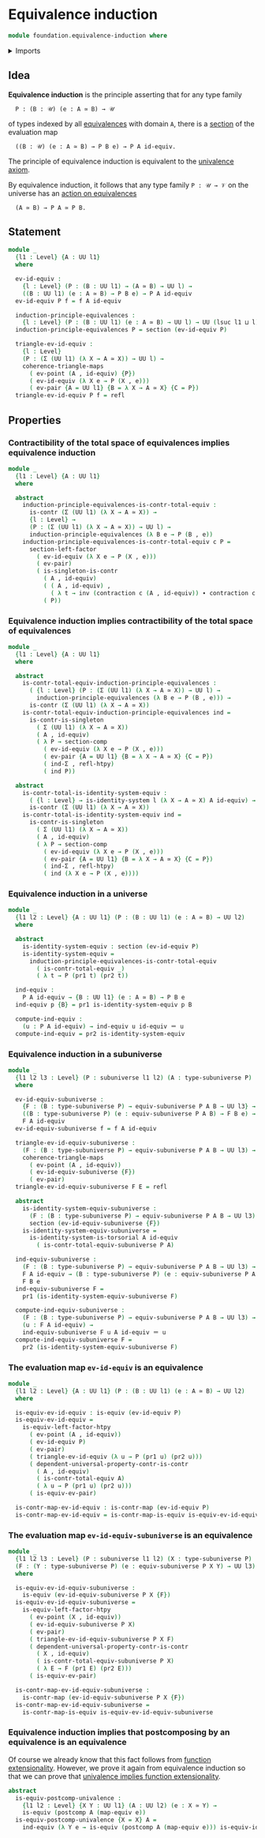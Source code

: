 # Equivalence induction

```agda
module foundation.equivalence-induction where
```

<details><summary>Imports</summary>

```agda
open import foundation.contractible-types
open import foundation.dependent-pair-types
open import foundation.identity-systems
open import foundation.subuniverses
open import foundation.univalence
open import foundation.universal-property-dependent-pair-types
open import foundation.universe-levels

open import foundation-core.commuting-triangles-of-maps
open import foundation-core.contractible-maps
open import foundation-core.equivalences
open import foundation-core.function-types
open import foundation-core.homotopies
open import foundation-core.identity-types
open import foundation-core.sections
open import foundation-core.singleton-induction
```

</details>

## Idea

**Equivalence induction** is the principle asserting that for any type family

```text
  P : (B : 𝒰) (e : A ≃ B) → 𝒰
```

of types indexed by all [equivalences](foundation.equivalences.md) with domain
`A`, there is a [section](foundation.sections.md) of the evaluation map

```text
  ((B : 𝒰) (e : A ≃ B) → P B e) → P A id-equiv.
```

The principle of equivalence induction is equivalent to the
[univalence axiom](foundation.univalence.md).

By equivalence induction, it follows that any type family `P : 𝒰 → 𝒱` on the
universe has an
[action on equivalences](foundation.action-on-equivalences-type-families.md)

```text
  (A ≃ B) → P A ≃ P B.
```

## Statement

```agda
module _
  {l1 : Level} {A : UU l1}
  where

  ev-id-equiv :
    {l : Level} (P : (B : UU l1) → (A ≃ B) → UU l) →
    ((B : UU l1) (e : A ≃ B) → P B e) → P A id-equiv
  ev-id-equiv P f = f A id-equiv

  induction-principle-equivalences :
    {l : Level} (P : (B : UU l1) (e : A ≃ B) → UU l) → UU (lsuc l1 ⊔ l)
  induction-principle-equivalences P = section (ev-id-equiv P)

  triangle-ev-id-equiv :
    {l : Level}
    (P : (Σ (UU l1) (λ X → A ≃ X)) → UU l) →
    coherence-triangle-maps
      ( ev-point (A , id-equiv) {P})
      ( ev-id-equiv (λ X e → P (X , e)))
      ( ev-pair {A = UU l1} {B = λ X → A ≃ X} {C = P})
  triangle-ev-id-equiv P f = refl
```

## Properties

### Contractibility of the total space of equivalences implies equivalence induction

```agda
module _
  {l1 : Level} {A : UU l1}
  where

  abstract
    induction-principle-equivalences-is-contr-total-equiv :
      is-contr (Σ (UU l1) (λ X → A ≃ X)) →
      {l : Level} →
      (P : (Σ (UU l1) (λ X → A ≃ X)) → UU l) →
      induction-principle-equivalences (λ B e → P (B , e))
    induction-principle-equivalences-is-contr-total-equiv c P =
      section-left-factor
        ( ev-id-equiv (λ X e → P (X , e)))
        ( ev-pair)
        ( is-singleton-is-contr
          ( A , id-equiv)
          ( ( A , id-equiv) ,
            ( λ t → inv (contraction c (A , id-equiv)) ∙ contraction c t))
          ( P))
```

### Equivalence induction implies contractibility of the total space of equivalences

```agda
module _
  {l1 : Level} {A : UU l1}
  where

  abstract
    is-contr-total-equiv-induction-principle-equivalences :
      ( {l : Level} (P : (Σ (UU l1) (λ X → A ≃ X)) → UU l) →
        induction-principle-equivalences (λ B e → P (B , e))) →
      is-contr (Σ (UU l1) (λ X → A ≃ X))
    is-contr-total-equiv-induction-principle-equivalences ind =
      is-contr-is-singleton
        ( Σ (UU l1) (λ X → A ≃ X))
        ( A , id-equiv)
        ( λ P → section-comp
          ( ev-id-equiv (λ X e → P (X , e)))
          ( ev-pair {A = UU l1} {B = λ X → A ≃ X} {C = P})
          ( ind-Σ , refl-htpy)
          ( ind P))

  abstract
    is-contr-total-is-identity-system-equiv :
      ( {l : Level} → is-identity-system l (λ X → A ≃ X) A id-equiv) →
      is-contr (Σ (UU l1) (λ X → A ≃ X))
    is-contr-total-is-identity-system-equiv ind =
      is-contr-is-singleton
        ( Σ (UU l1) (λ X → A ≃ X))
        ( A , id-equiv)
        ( λ P → section-comp
          ( ev-id-equiv (λ X e → P (X , e)))
          ( ev-pair {A = UU l1} {B = λ X → A ≃ X} {C = P})
          ( ind-Σ , refl-htpy)
          ( ind (λ X e → P (X , e))))
```

### Equivalence induction in a universe

```agda
module _
  {l1 l2 : Level} {A : UU l1} (P : (B : UU l1) (e : A ≃ B) → UU l2)
  where

  abstract
    is-identity-system-equiv : section (ev-id-equiv P)
    is-identity-system-equiv =
      induction-principle-equivalences-is-contr-total-equiv
        ( is-contr-total-equiv _)
        ( λ t → P (pr1 t) (pr2 t))

  ind-equiv :
    P A id-equiv → {B : UU l1} (e : A ≃ B) → P B e
  ind-equiv p {B} = pr1 is-identity-system-equiv p B

  compute-ind-equiv :
    (u : P A id-equiv) → ind-equiv u id-equiv ＝ u
  compute-ind-equiv = pr2 is-identity-system-equiv
```

### Equivalence induction in a subuniverse

```agda
module _
  {l1 l2 l3 : Level} (P : subuniverse l1 l2) (A : type-subuniverse P)
  where

  ev-id-equiv-subuniverse :
    {F : (B : type-subuniverse P) → equiv-subuniverse P A B → UU l3} →
    ((B : type-subuniverse P) (e : equiv-subuniverse P A B) → F B e) →
    F A id-equiv
  ev-id-equiv-subuniverse f = f A id-equiv

  triangle-ev-id-equiv-subuniverse :
    (F : (B : type-subuniverse P) → equiv-subuniverse P A B → UU l3) →
    coherence-triangle-maps
      ( ev-point (A , id-equiv))
      ( ev-id-equiv-subuniverse {F})
      ( ev-pair)
  triangle-ev-id-equiv-subuniverse F E = refl

  abstract
    is-identity-system-equiv-subuniverse :
      (F : (B : type-subuniverse P) → equiv-subuniverse P A B → UU l3) →
      section (ev-id-equiv-subuniverse {F})
    is-identity-system-equiv-subuniverse =
      is-identity-system-is-torsorial A id-equiv
        ( is-contr-total-equiv-subuniverse P A)

  ind-equiv-subuniverse :
    (F : (B : type-subuniverse P) → equiv-subuniverse P A B → UU l3) →
    F A id-equiv → (B : type-subuniverse P) (e : equiv-subuniverse P A B) →
    F B e
  ind-equiv-subuniverse F =
    pr1 (is-identity-system-equiv-subuniverse F)

  compute-ind-equiv-subuniverse :
    (F : (B : type-subuniverse P) → equiv-subuniverse P A B → UU l3) →
    (u : F A id-equiv) →
    ind-equiv-subuniverse F u A id-equiv ＝ u
  compute-ind-equiv-subuniverse F =
    pr2 (is-identity-system-equiv-subuniverse F)
```

### The evaluation map `ev-id-equiv` is an equivalence

```agda
module _
  {l1 l2 : Level} {A : UU l1} (P : (B : UU l1) (e : A ≃ B) → UU l2)
  where

  is-equiv-ev-id-equiv : is-equiv (ev-id-equiv P)
  is-equiv-ev-id-equiv =
    is-equiv-left-factor-htpy
      ( ev-point (A , id-equiv))
      ( ev-id-equiv P)
      ( ev-pair)
      ( triangle-ev-id-equiv (λ u → P (pr1 u) (pr2 u)))
      ( dependent-universal-property-contr-is-contr
        ( A , id-equiv)
        ( is-contr-total-equiv A)
        ( λ u → P (pr1 u) (pr2 u)))
      ( is-equiv-ev-pair)

  is-contr-map-ev-id-equiv : is-contr-map (ev-id-equiv P)
  is-contr-map-ev-id-equiv = is-contr-map-is-equiv is-equiv-ev-id-equiv
```

### The evaluation map `ev-id-equiv-subuniverse` is an equivalence

```agda
module _
  {l1 l2 l3 : Level} (P : subuniverse l1 l2) (X : type-subuniverse P)
  (F : (Y : type-subuniverse P) (e : equiv-subuniverse P X Y) → UU l3)
  where

  is-equiv-ev-id-equiv-subuniverse :
    is-equiv (ev-id-equiv-subuniverse P X {F})
  is-equiv-ev-id-equiv-subuniverse =
    is-equiv-left-factor-htpy
      ( ev-point (X , id-equiv))
      ( ev-id-equiv-subuniverse P X)
      ( ev-pair)
      ( triangle-ev-id-equiv-subuniverse P X F)
      ( dependent-universal-property-contr-is-contr
        ( X , id-equiv)
        ( is-contr-total-equiv-subuniverse P X)
        ( λ E → F (pr1 E) (pr2 E)))
      ( is-equiv-ev-pair)

  is-contr-map-ev-id-equiv-subuniverse :
    is-contr-map (ev-id-equiv-subuniverse P X {F})
  is-contr-map-ev-id-equiv-subuniverse =
    is-contr-map-is-equiv is-equiv-ev-id-equiv-subuniverse
```

### Equivalence induction implies that postcomposing by an equivalence is an equivalence

Of course we already know that this fact follows from
[function extensionality](foundation.function-extensionality.md). However, we
prove it again from equivalence induction so that we can prove that
[univalence implies function extensionality](foundation.univalence-implies-function-extensionality.md).

```agda
abstract
  is-equiv-postcomp-univalence :
    {l1 l2 : Level} {X Y : UU l1} (A : UU l2) (e : X ≃ Y) →
    is-equiv (postcomp A (map-equiv e))
  is-equiv-postcomp-univalence {X = X} A =
    ind-equiv (λ Y e → is-equiv (postcomp A (map-equiv e))) is-equiv-id
```
